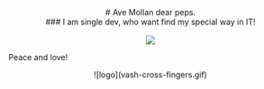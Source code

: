 
<center># Ave Mollan dear peps. </center>

<center>### I am single dev, who want find my special way in IT! </center>

<p align="center">
<img src="https://media.tenor.com/zDA4V-8xjMkAAAAC/love-eyes.gif" align="center" height="200" />
</p>



Peace and love!
<p align="center">
![logo](vash-cross-fingers.gif)
</p>
